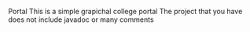  Portal
 This is a simple grapichal college portal
 The project that you have does not include javadoc or many comments
 
